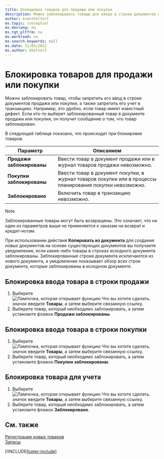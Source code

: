 ```yaml
---
title: Блокировка товаров для продажи или покупки
description: Можно заблокировать товары для ввода в строки документов продажи или покупки либо учета в любой транзакции.
author: brentholtorf
ms.topic: conceptual
ms.devlang: na
ms.tgt_pltfrm: na
ms.workload: na
ms.search.keywords: null
ms.date: 11/03/2022
ms.author: bholtorf
---
```

# <a name="block-items-from-sales-or-purchasing"></a><a name="block-items-from-sales-or-purchasing"></a><a name="block-items-from-sales-or-purchasing"></a>Блокировка товаров для продажи или покупки

Можно заблокировать товар, чтобы запретить его ввод в строки документов продажи или покупки, а также запретить его учет в транзакциях. Например, это удобно, если товар имеет известный дефект. Если кто-то выберет заблокированный товар в документе продажи или покупки, он получит сообщение о том, что товар заблокирован.

В следующей таблице показано, что происходит при блокировке товаров.  

|Параметр|Описанием|  
|--------------------|------------|  
|**Продажи заблокированы**|Ввести товар в документ продажи или в журнал товаров продажи невозможно.|  
|**Покупки заблокированы**|Ввести товар в документ покупки, в журнал товаров покупки или в процессы планирования покупки невозможно.|  
|**Заблокировано**|Включить товар в транзакцию невозможно.|  

> [!NOTE]
> Заблокированные товары могут быть возвращены. Это означает, что ни один из параметров выше не применяется к заказам на возврат и кредит-нотам.

При использовании действия **Копировать из документа** для создания новых документов на основе существующих документов вы получаете уведомление, если какие-либо товары в строках исходного документа заблокированы. Заблокированные строки документа исключаются из нового документа, а уведомление показывает обзор всех строк документа, которые заблокированы в исходном документе.

## <a name="to-block-an-item-from-being-entered-on-sales-lines"></a><a name="to-block-an-item-from-being-entered-on-sales-lines"></a><a name="to-block-an-item-from-being-entered-on-sales-lines"></a>Блокировка ввода товара в строки продажи

1. Выберите ![Лампочка, которая открывает функцию Что вы хотите сделать.](media/ui-search/search_small.png "Что вы хотите сделать") значок введите **Товары**, а затем выберите связанную ссылку.  
2. Выберите товар, который необходимо заблокировать, а затем установите флажок **Продажи заблокированы**.  

## <a name="to-block-an-item-from-being-entered-on-purchase-lines"></a><a name="to-block-an-item-from-being-entered-on-purchase-lines"></a><a name="to-block-an-item-from-being-entered-on-purchase-lines"></a>Блокировка ввода товара в строки покупки

1. Выберите ![Лампочка, которая открывает функцию Что вы хотите сделать.](media/ui-search/search_small.png "Что вы хотите сделать") значок введите **Товары**, а затем выберите связанную ссылку.  
2. Выберите товар, который необходимо заблокировать, а затем установите флажок **Покупки заблокированы**.  

## <a name="to-block-an-item-from-being-posted"></a><a name="to-block-an-item-from-being-posted"></a><a name="to-block-an-item-from-being-posted"></a>Блокировка товара для учета

1. Выберите ![Лампочка, которая открывает функцию Что вы хотите сделать.](media/ui-search/search_small.png "Что вы хотите сделать") значок введите **Товары**, а затем выберите связанную ссылку.
2. Выберите товар, который необходимо заблокировать, а затем установите флажок **Заблокировано**.

## <a name="see-also"></a><a name="see-also"></a><a name="see-also"></a>См. также

[Регистрация новых товаров](inventory-how-register-new-items.md)  
[Запасы](inventory-manage-inventory.md)  


[!INCLUDE[footer-include](includes/footer-banner.md)]
